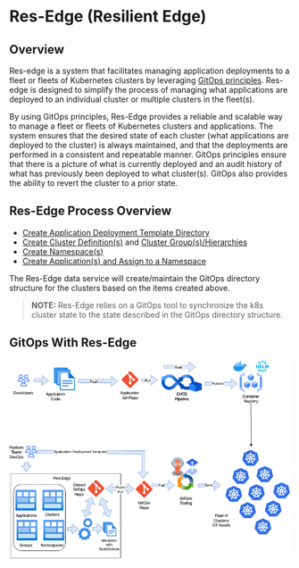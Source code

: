 # Res-Edge (Resilient Edge)

## Overview

Res-edge is a system that facilitates managing application deployments to a fleet or fleets of Kubernetes clusters by leveraging [GitOps principles](/docs/gitops.md). Res-edge is designed to simplify the process of managing what applications are deployed to an individual cluster or multiple clusters in the fleet(s).

By using GitOps principles, Res-Edge provides a reliable and scalable way to manage a fleet or fleets of Kubernetes clusters and applications. The system ensures that the desired state of each cluster (what applications are deployed to the cluster) is always maintained, and that the deployments are performed in a consistent and repeatable manner. GitOps principles ensure that there is a picture of what is currently deployed and an audit history of what has previously been deployed to what cluster(s).  GitOps also provides the ability to revert the cluster to a prior state.

## Res-Edge Process Overview

- [Create Application Deployment Template Directory](/docs/deployment_template.md)
- [Create Cluster Definition(s)](/docs/clusters.md) and [Cluster Group(s)/Hierarchies](/docs/groups.md)
- [Create Namespace(s)](/docs/namespaces.md)
- [Create Application(s) and Assign to a Namespace](/docs/applications.md)

The Res-Edge data service will create/maintain the GitOps directory structure for the clusters based on the items created above.

> **NOTE:** Res-Edge relies on a GitOps tool to synchronize the k8s cluster state to the state described in the GitOps directory structure.

## GitOps With Res-Edge

![Gitops Process Diagram](/docs/images/res-edge-gitops.png "GitOps Flow")
